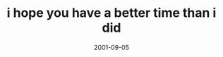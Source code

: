 ---
layout: base.njk
title : 'i hope you have a better time than i did' 
view_title : 'i hope you have a better time than i did' 
year : '2001' 
date : '2001-09-05' 
img_file : '/drawing/bettertime.png' 
html_file : 'bettertime' 
next_html : 'wronggod.html' 
year_order : '187' 
permalink : "title/{{html_file}}.html"
---
